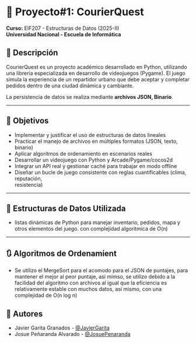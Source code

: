 # 📌 Proyecto#1: CourierQuest
**Curso:** EIF207 - Estructuras de Datos (2025-II)  
**Universidad Nacional - Escuela de Informática**

## 📖 Descripción
CourierQuest es un proyecto académico desarrollado en Python, utilizando una librería especializada en desarrollo de videojuegos (Pygame). El juego simula la experiencia de un repartidor urbano que debe aceptar y completar pedidos dentro de una ciudad dinámica y cambiante.

La persistencia de datos se realiza mediante **archivos JSON, Binario**.

---

## 🎯 Objetivos
- Implementar	y	justificar	el	uso	de	estructuras	de	datos	lineales
- Practicar	el	manejo	de	archivos	en	múltiples	formatos (JSON,	texto,	binario)
- Aplicar	algoritmos	de	ordenamiento en	escenarios	reales
- Desarrollar	un	videojuego	con	Python	y	Arcade/Pygame/cocos2d
- Integrar	un	API	real y	gestionar	caché	para	trabajar	en	modo	offline
- Diseñar	un	bucle	de	juego	consistente	con	 reglas	cuantificables	 (clima,	 reputación,	
resistencia)

---

## 🧱 Estructuras de Datos Utilizada
- listas dinámicas de Python para manejar inventario, pedidos, mapa y otros elementos del juego. con complejidad algoritmica de O(n)
  
---

## 🔃 Algoritmos de Ordenamient
- Se utilizo el MergeSort para el acomodo para el JSON de puntajes, para mantener el mejor al peor puntaje, así mimso, se utilizo debido a la facilidad del algoritmo con archivos al igual que la eficiencia es relativamente estable con muchos datos, así mismo, con una complejidad de O(n log n)

## 👥 Autores

- Javier Garita Granados - [@JavierGarita](https://github.com/Dalony12)
- Josue Peñaranda Alvarado - [@JosuePenaranda](https://github.com/JosuePenaranda)
